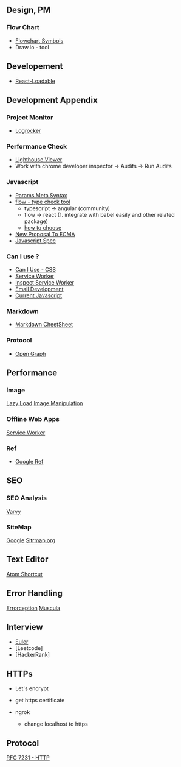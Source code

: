 ## Design, PM
### Flow Chart
  * [Flowchart Symbols](https://www.smartdraw.com/flowchart/flowchart-symbols.htm)
  * Draw.io - tool


## Developement
*  [React-Loadable](https://github.com/jamiebuilds/react-loadable)


## Development Appendix

### Project Monitor
* [Logrocker](https://logrocket.com/)

### Performance Check
* [Lighthouse Viewer](https://googlechrome.github.io/lighthouse/viewer/)
 * Work with chrome developer inspector -> Audits -> Run Audits

### Javascript
* [Params Meta Syntax](http://usejsdoc.org/tags-param.html)
* [flow - type check tool](https://flow.org/)
  * typescript -> angular (community)
  * flow -> react (1. integrate with babel easily and other related package)
  * [how to choose](https://mariusschulz.com/blog/typescript-vs-flow)
* [New Proposal To ECMA](https://tc39.github.io/ecma262/)
* [Javascript Spec](http://www.ecma-international.org/publications/standards/Ecma-262.htm)

### Can I use ?
* [Can I Use - CSS](https://caniuse.com/#search=mask)
* [Service Worker](https://jakearchibald.github.io/isserviceworkerready/)
 * [Inspect Service Worker](chrome://inspect/#service-workers)
* [Email Development](https://www.campaignmonitor.com/css/positioning-display/object-fit/)
* [Current Javascript](https://kangax.github.io/compat-table/es6/)

### Markdown
* [Markdown CheetSheet](https://github.com/adam-p/markdown-here/wiki/Markdown-Cheatsheet)

### Protocol
* [Open Graph](http://ogp.me/)

## Performance

### Image
[Lazy Load](https://developers.google.com/web/fundamentals/performance/lazy-loading-guidance/images-and-video/)
[Image Manipulation](https://cloudinary.com/visualweb/display/IMMC/Image+Manipulation+Techniques)

### Offline Web Apps
[Service Worker](https://www.sitepoint.com/offline-web-apps-service-workers-pouchdb/)

### Ref
* [Google Ref](https://developers.google.com/speed/)

## SEO

### SEO Analysis
[Varvy](https://varvy.com/googlebot.html)

### SiteMap
[Google](https://support.google.com/webmasters/answer/183668?hl=en)
[Sitrmap.org](https://www.sitemaps.org/protocol.html)


## Text Editor
[Atom Shortcut](https://blog.bugsnag.com/atom-editor-cheat-sheet/)


## Error Handling
[Errorception](https://errorception.com/)
[Muscula](http://www.muscula.com/)
## Interview
* [Euler](https://projecteuler.net/archives)
* [Leetcode]
* [HackerRank]

## HTTPs
* Let's encrypt
 * get https certificate

* ngrok
  * change localhost to https

## Protocol
[RFC 7231 - HTTP](https://tools.ietf.org/html/rfc7231#section-4.2.1)
